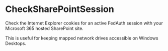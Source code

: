 # CheckSharePointSession

Check the Internet Explorer cookies for an active FedAuth session with your Microsoft 365 hosted SharePoint site.

This is useful for keeping mapped network drives accessible on Windows Desktops.
